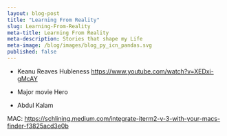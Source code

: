 ```yaml
---
layout: blog-post
title: "Learning From Reality"
slug: Learning-From-Reality
meta-title: Learning From Reality
meta-description: Stories that shape my Life
meta-image: /blog/images/blog_py_icn_pandas.svg
published: false
---
```


- Keanu Reaves Hubleness
https://www.youtube.com/watch?v=XEDxi-gMcAY
    
- Major movie Hero
- Abdul Kalam


MAC:
https://schlining.medium.com/integrate-iterm2-v-3-with-your-macs-finder-f3825acd3e0b